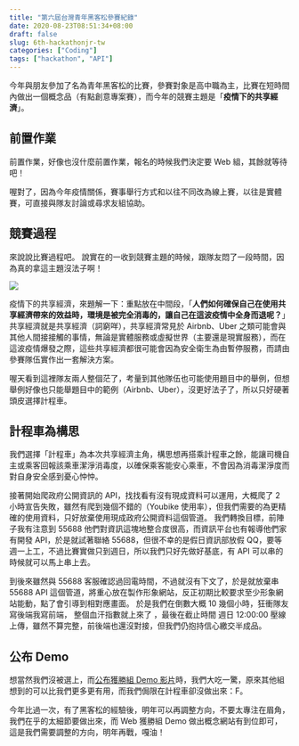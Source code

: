 ```yaml
---
title: "第六屆台灣青年黑客松參賽紀錄"
date: 2020-08-23T08:51:34+08:00
draft: false
slug: 6th-hackathonjr-tw
categories: ["Coding"]
tags: ["hackathon", "API"]
---
```


今年與朋友參加了名為青年黑客松的比賽，參賽對象是高中職為主，比賽在短時間內做出一個概念品（有點創意專案賽），而今年的競賽主題是「**疫情下的共享經濟**」。

<!--more-->

## 前置作業

前置作業，好像也沒什麼前置作業，報名的時候我們決定要 Web 組，其餘就等待吧！

喔對了，因為今年疫情關係，賽事舉行方式和以往不同改為線上賽，以往是實體賽，可直接與隊友討論或尋求友組協助。

## 競賽過程

來說說比賽過程吧。
說實在的一收到競賽主題的時候，跟隊友悶了一段時間，因為真的拿這主題沒法子啊！

![](../images/6th-hackathonjr-tw/0_uYabf7xI0bvqt2Zz.webp)

疫情下的共享經濟，來題解一下：重點放在中間段，「**人們如何確保自己在使用共享經濟帶來的效益時，環境是被完全消毒的，讓自己在這波疫情中全身而退呢？**」
共享經濟就是共享經濟（詞窮咩），共享經濟常見於 Airbnb、Uber 之類可能會與其他人間接接觸的事情，無論是實體服務或虛擬世界（主要還是現實服務），而在這波疫情爆發之際，這些共享經濟都很可能會因為安全衛生為由暫停服務，而請由參賽隊伍實作出一套解決方案。

喔天看到這裡隊友兩人整個茫了，考量到其他隊伍也可能使用題目中的舉例，但想舉例好像也只能舉題目中的範例（Airbnb、Uber），沒更好法子了，所以只好硬著頭皮選擇計程車。

## 計程車為構思

我們選擇「計程車」為本次共享經濟主角，構思想再搭乘計程車之餘，能讓司機自主或乘客回報該乘車潔淨消毒度，以確保乘客能安心乘車，不會因為消毒潔淨度而對自身安全感到憂心忡忡。

接著開始爬政府公開資訊的 API，找找看有沒有現成資料可以運用，大概爬了 2 小時宣告失敗，雖然有爬到幾個不錯的（Youbike 使用率），但我們需要的為更精確的使用資料，只好放棄使用現成政府公開資料這個管道。
我們轉換目標，前陣子我有注意到 55688 他們對資訊這塊地整合度很高，而資訊平台也有報導他們家有開發 API，於是就試著聯絡 55688，但很不幸的是假日資訊部放假 QQ，要等週一上工，不過比賽實做只到週日，所以我們只好先做好基底，有 API 可以串的時候就可以馬上串上去。

到後來雖然與 55688 客服確認過回電時間，不過就沒有下文了，於是就放棄串 55688 API 這個管道，將重心放在製作形象網站，反正初期比較要求至少形象網站能動，點了會引導到相對應畫面。
於是我們在倒數大概 10 幾個小時，狂衝隊友寫後端我寫前端， 整個血汗指數就上來了 ，最後在截止時間 週日 12:00:00 壓線上傳，雖然不算完整，前後端也還沒對接，但我們仍抱持信心繳交半成品。

## 公布 Demo

想當然我們沒被選上，而[公布獲勝組 Demo 影片](https://www.hackathonjr.tw/awardlist)時，我們大吃一驚，原來其他組想到的可以比我們更多更有用，而我們侷限在計程車卻沒做出來：F。

今年比過一次，有了黑客松的經驗後，明年可以再調整方向，不要太專注在眉角，我們在乎的太細節要做出來，而 Web 獲勝組 Demo 做出概念網站有到位即可，這是我們需要調整的方向，明年再戰，嘎油！
